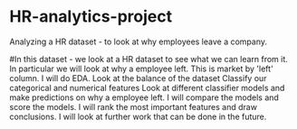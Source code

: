 # HR-analytics-project
Analyzing a HR dataset - to look at why employees leave a company.  


#In this dataset - we look at a HR dataset to see what we can learn from it.
In particular we will look at why a employee left.  This is market by 'left' column.
I will do EDA.
Look at the balance of the dataset
Classify our categorical and numerical features
Look at different classifier models and make predictions on why a employee left.
I will compare the models and score the models.
I will rank the most important features and draw conclusions.
I will look at further work that can be done in the future.


